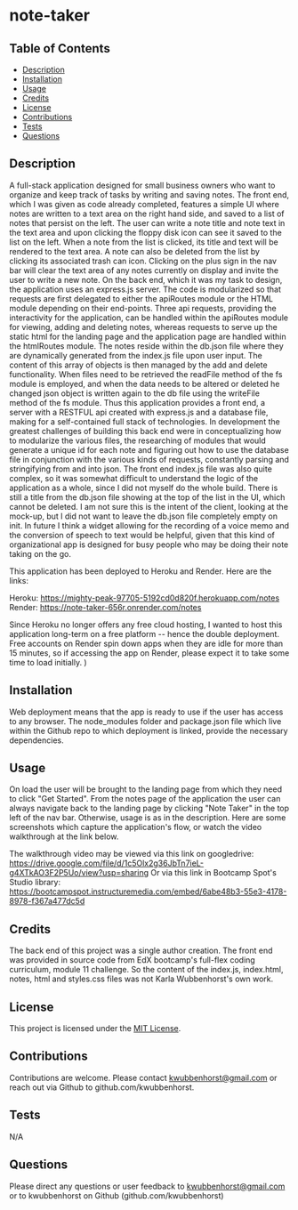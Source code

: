 # note-taker

## Table of Contents
- [Description](#description)
- [Installation](#installation)
- [Usage](#usage)
- [Credits](#credits)
- [License](#license)
- [Contributions](#contributions)
- [Tests](#tests)
- [Questions](#questions)

## Description
A full-stack application designed for small business owners who want to organize and keep track of tasks by writing and saving notes. The front end, which I was given as code already completed, features a simple UI where notes are written to a text area on the right hand side, and saved to a list of notes that persist on the left. The user can write a note title and note text in the text area and upon clicking the floppy disk icon can see it saved to the list on the left. When a note from the list is clicked, its title and text will be rendered to the text area. A note can also be deleted from the list by clicking its associated trash can icon. Clicking on the plus sign in the nav bar will clear the text area of any notes currently on display and invite the user to write a new note.  On the back end, which it was my task to design, the application uses an express.js server. The code is modularized so that requests are first delegated to either the apiRoutes module or the HTML module depending on their end-points.  Three api requests, providing the interactivity for the application, can be handled within the apiRoutes module for viewing, adding and deleting notes, whereas requests to serve up the static html for the landing page and the application page are handled within the htmlRoutes module. The notes reside within the db.json file where they are dynamically generated from the index.js file upon user input. The content of this array of objects is then managed by the add and delete functionality. When files need to be retrieved the readFile method of the fs module is employed, and when the data needs to be altered or deleted he changed json object is written again to the db file using the writeFile method of the fs module. Thus this application provides a front end, a server with a RESTFUL api created with express.js and a database file, making for a self-contained full stack of technologies. In development the greatest challenges of building this back end were in conceptualizing how to modularize the various files, the researching of modules that would generate a unique id for each note and figuring out how to use the database file in conjunction with the various kinds of requests, constantly parsing and stringifying from and into json. The front end index.js file was also quite complex, so it was somewhat difficult to understand the logic of the application as a whole, since I did not myself do the whole build. There is still a title from the db.json file showing at the top of the list in the UI, which cannot be deleted. I am not sure this is the intent of the client, looking at the mock-up, but I did not want to leave the db.json file completely empty on init. In future I think a widget allowing for the recording of a voice memo and the conversion of speech to text would be helpful, given that this kind of organizational app is designed for busy people who may be doing their note taking on the go.

This application has been deployed to Heroku and Render.  Here are the links:

Heroku:
https://mighty-peak-97705-5192cd0d820f.herokuapp.com/notes  
Render:
https://note-taker-656r.onrender.com/notes

Since Heroku no longer offers any free cloud hosting, I wanted to host this application long-term on a free platform -- hence the double deployment. Free accounts on Render spin down apps when they are idle for more than 15 minutes, so if accessing the app on Render, please expect it to take some time to load initially.  )

## Installation
Web deployment means that the app is ready to use if the user has access to any browser. The node_modules folder and package.json file which live within the Github repo to which deployment is linked, provide the necessary dependencies.

## Usage
On load the user will be brought to the landing page from which they need to click "Get Started". From the notes page of the application the user can always navigate back to the landing page by clicking "Note Taker" in the top left of the nav bar.  Otherwise, usage is as in the description.  Here are some screenshots which capture the application's flow, or watch the video walkthrough at the link below.





The walkthrough video may be viewed via this link on googledrive:
https://drive.google.com/file/d/1c5Olx2g36JbTn7ieL-g4XTkAO3F2P5Uo/view?usp=sharing
Or via this link in Bootcamp Spot's Studio library:
https://bootcampspot.instructuremedia.com/embed/6abe48b3-55e3-4178-8978-f367a477dc5d


## Credits
The back end of this project was a single author creation. The front end was provided in source code from EdX bootcamp's full-flex coding curriculum, module 11 challenge. So the content of the index.js, index.html, notes, html and styles.css files was not Karla Wubbenhorst's own work.

## License
This project is licensed under the [MIT License](./LICENSE-MIT).

## Contributions
Contributions are welcome. Please contact kwubbenhorst@gmail.com or reach out via Github to github.com/kwubbenhorst.

## Tests
N/A

## Questions
Please direct any questions or user feedback to kwubbenhorst@gmail.com or to kwubbenhorst on Github (github.com/kwubbenhorst)
